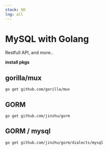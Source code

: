 ```yaml
---
stack: GO
lng: all
---
```


# MySQL with Golang
Restfull API, and more..

**install pkgs**
## gorilla/mux
```
go get github.com/gorilla/mux
```

## GORM
```
go get github.com/jinzhu/gorm
```

## GORM / mysql
```
go get github.com/jinzhu/gorm/dialects/mysql
```